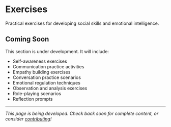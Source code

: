 # Exercises

Practical exercises for developing social skills and emotional intelligence.

## Coming Soon

This section is under development. It will include:

- Self-awareness exercises
- Communication practice activities
- Empathy building exercises
- Conversation practice scenarios
- Emotional regulation techniques
- Observation and analysis exercises
- Role-playing scenarios
- Reflection prompts

---

*This page is being developed. Check back soon for complete content, or consider [contributing](../resources/contributing.md)!*

